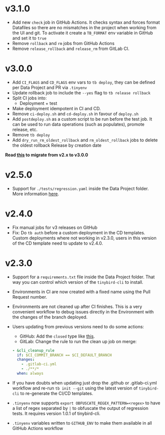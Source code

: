 v3.1.0
========

- Add new `check` job in GitHub Actions. It checks syntax and forces format Datafiles so there are no mismatches in the project when working from the UI and git. To activate it create a `TB_FORMAT` env variable in GitHub and set it to `true`
- Remove `rollback` and `rm` jobs from GitHub Actions
- Remove `release_rollback` and `release_rm` from GitLab CI.

v3.0.0
========

- Add `CI_FLAGS` and `CD_FLAGS` env vars to `tb deploy`, they can be defined per Data Project and PR via `.tinyenv`
- Update rollback job to include the `--yes` flag to `tb release rollback`
- Split CI jobs into:
  - Deployment + test
- Make deployment idempotent in CI and CD.
- Remove `ci-deploy.sh` and `cd-deploy.sh` in favour of `deploy.sh`
- Add `postdeploy.sh` as a custom script to be run before the test job. It can be used to run data operations (such as populates), promote release, etc.
- Remove `tb deploy`
- Add `dry_run_rm_oldest_rollback` and `rm_oldest_rollback` jobs to delete the oldest rollback Release by creation date

**Read [this](v2_to_v3.md) to migrate from v2.x to v3.0.0**


v2.5.0
=======

- Support for `./tests/regression.yaml` inside the Data Project folder. More information [here](https://www.tinybird.co/docs/guides/continuous-integration.html#testing-strategies).

v2.4.0
=======

- Fix manual jobs for v3 releases on GitHub
- Fix: Do `tb auth` before a custom deployment in the CD templates. Custom deployments where not working in v2.3.0, users in this version of the CD template need to update to v2.4.0.


v2.3.0
======

- Support for a `requirements.txt` file inside the Data Project folder. That way you can control which version of the `tinybird-cli` to install.
- Environments in CI are now created with a fixed name using the Pull Request number.
- Environments are not cleaned up after CI finishes. This is a very convenient workflow to debug issues directly in the Environment with the changes of the branch deployed.
- Users updating from previous versions need to do some actions:
  - GitHub: Add the `closed` type like [this](https://github.com/tinybirdco/ci_analytics/pull/12/commits/01a207ab2dac38a18ea76c81b0b3087ad3f9cb91).
  - GitLab: Change the rule to run the clean up job on merge:

  ```yaml
  - &cli_cleanup_rule
    if: $CI_COMMIT_BRANCH == $CI_DEFAULT_BRANCH
    changes:
      - .gitlab-ci.yml
      - ./**/*
    when: always
    ```
- If you have doubts when updating just drop the .github or .gitlab-ci.yml workflow and re-run `tb init --git` using the latest version of `tinybird-cli` to re-generate the CI/CD templates.
- `.tinyenv` now supports `export OBFUSCATE_REGEX_PATTERN=<regex>` to have a list of regex separated by `|` to obfuscate the output of regression tests. It requires version 1.0.1 of tinybird-cli.
- `.tinyenv` variables written to `GITHUB_ENV` to make them available in all GitHub Actions workflow
